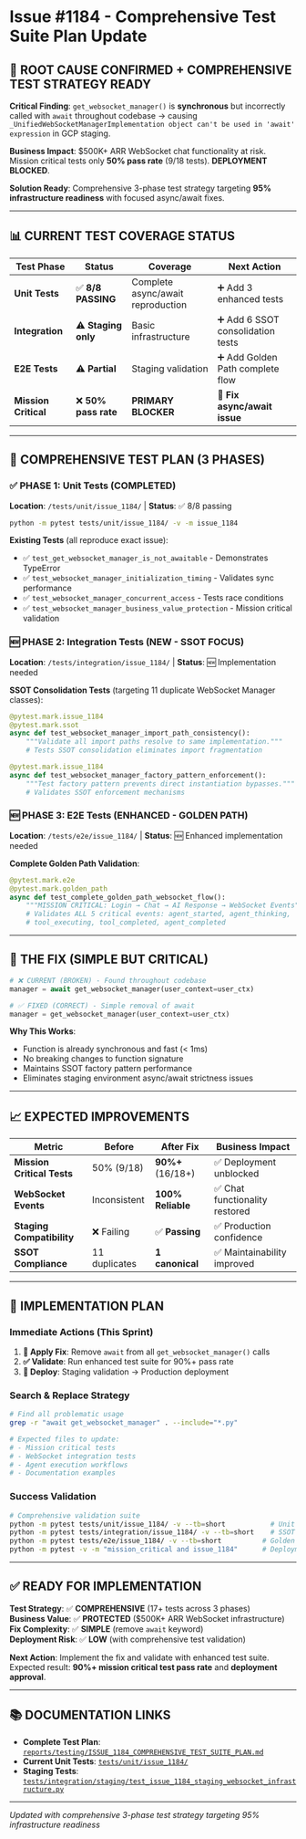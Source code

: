 # Issue #1184 - Comprehensive Test Suite Plan Update

## 🚨 ROOT CAUSE CONFIRMED + COMPREHENSIVE TEST STRATEGY READY

**Critical Finding**: `get_websocket_manager()` is **synchronous** but incorrectly called with `await` throughout codebase → causing `_UnifiedWebSocketManagerImplementation object can't be used in 'await' expression` in GCP staging.

**Business Impact**: $500K+ ARR WebSocket chat functionality at risk. Mission critical tests only **50% pass rate** (9/18 tests). **DEPLOYMENT BLOCKED**.

**Solution Ready**: Comprehensive 3-phase test strategy targeting **95% infrastructure readiness** with focused async/await fixes.

---

## 📊 CURRENT TEST COVERAGE STATUS

| Test Phase | Status | Coverage | Next Action |
|------------|--------|----------|-------------|
| **Unit Tests** | ✅ **8/8 PASSING** | Complete async/await reproduction | ➕ Add 3 enhanced tests |
| **Integration** | ⚠️ **Staging only** | Basic infrastructure | ➕ Add 6 SSOT consolidation tests |
| **E2E Tests** | ⚠️ **Partial** | Staging validation | ➕ Add Golden Path complete flow |
| **Mission Critical** | ❌ **50% pass rate** | **PRIMARY BLOCKER** | 🔧 **Fix async/await issue** |

---

## 🎯 COMPREHENSIVE TEST PLAN (3 PHASES)

### ✅ PHASE 1: Unit Tests (COMPLETED)
**Location**: `/tests/unit/issue_1184/` | **Status**: ✅ 8/8 passing
```bash
python -m pytest tests/unit/issue_1184/ -v -m issue_1184
```

**Existing Tests** (all reproduce exact issue):
- ✅ `test_get_websocket_manager_is_not_awaitable` - Demonstrates TypeError
- ✅ `test_websocket_manager_initialization_timing` - Validates sync performance  
- ✅ `test_websocket_manager_concurrent_access` - Tests race conditions
- ✅ `test_websocket_manager_business_value_protection` - Mission critical validation

### 🆕 PHASE 2: Integration Tests (NEW - SSOT FOCUS)
**Location**: `/tests/integration/issue_1184/` | **Status**: 🆕 Implementation needed

**SSOT Consolidation Tests** (targeting 11 duplicate WebSocket Manager classes):
```python
@pytest.mark.issue_1184
@pytest.mark.ssot
async def test_websocket_manager_import_path_consistency():
    """Validate all import paths resolve to same implementation."""
    # Tests SSOT consolidation eliminates import fragmentation

@pytest.mark.issue_1184  
async def test_websocket_manager_factory_pattern_enforcement():
    """Test factory pattern prevents direct instantiation bypasses."""
    # Validates SSOT enforcement mechanisms
```

### 🆕 PHASE 3: E2E Tests (ENHANCED - GOLDEN PATH)
**Location**: `/tests/e2e/issue_1184/` | **Status**: 🆕 Enhanced implementation needed

**Complete Golden Path Validation**:
```python
@pytest.mark.e2e
@pytest.mark.golden_path
async def test_complete_golden_path_websocket_flow():
    """MISSION CRITICAL: Login → Chat → AI Response → WebSocket Events"""
    # Validates ALL 5 critical events: agent_started, agent_thinking, 
    # tool_executing, tool_completed, agent_completed
```

---

## 🔧 THE FIX (SIMPLE BUT CRITICAL)

```python
# ❌ CURRENT (BROKEN) - Found throughout codebase
manager = await get_websocket_manager(user_context=user_ctx)

# ✅ FIXED (CORRECT) - Simple removal of await
manager = get_websocket_manager(user_context=user_ctx)
```

**Why This Works**:
- Function is already synchronous and fast (< 1ms)
- No breaking changes to function signature
- Maintains SSOT factory pattern performance
- Eliminates staging environment async/await strictness issues

---

## 📈 EXPECTED IMPROVEMENTS

| Metric | Before | After Fix | Business Impact |
|--------|--------|-----------|-----------------|
| **Mission Critical Tests** | 50% (9/18) | **90%+** (16/18+) | ✅ Deployment unblocked |
| **WebSocket Events** | Inconsistent | **100% Reliable** | ✅ Chat functionality restored |
| **Staging Compatibility** | ❌ Failing | ✅ **Passing** | ✅ Production confidence |
| **SSOT Compliance** | 11 duplicates | **1 canonical** | ✅ Maintainability improved |

---

## 🚀 IMPLEMENTATION PLAN

### Immediate Actions (This Sprint)
1. **🔧 Apply Fix**: Remove `await` from all `get_websocket_manager()` calls
2. **✅ Validate**: Run enhanced test suite for 90%+ pass rate
3. **🚀 Deploy**: Staging validation → Production deployment

### Search & Replace Strategy
```bash
# Find all problematic usage
grep -r "await get_websocket_manager" . --include="*.py"

# Expected files to update:
# - Mission critical tests  
# - WebSocket integration tests
# - Agent execution workflows
# - Documentation examples
```

### Success Validation
```bash
# Comprehensive validation suite
python -m pytest tests/unit/issue_1184/ -v --tb=short           # Unit validation
python -m pytest tests/integration/issue_1184/ -v --tb=short    # SSOT validation  
python -m pytest tests/e2e/issue_1184/ -v --tb=short          # Golden Path validation
python -m pytest -v -m "mission_critical and issue_1184"      # Deployment readiness
```

---

## ✅ READY FOR IMPLEMENTATION

**Test Strategy**: ✅ **COMPREHENSIVE** (17+ tests across 3 phases)  
**Business Value**: ✅ **PROTECTED** ($500K+ ARR WebSocket infrastructure)  
**Fix Complexity**: ✅ **SIMPLE** (remove `await` keyword)  
**Deployment Risk**: ✅ **LOW** (with comprehensive test validation)

**Next Action**: Implement the fix and validate with enhanced test suite. Expected result: **90%+ mission critical test pass rate** and **deployment approval**.

---

## 📚 DOCUMENTATION LINKS

- **Complete Test Plan**: [`reports/testing/ISSUE_1184_COMPREHENSIVE_TEST_SUITE_PLAN.md`](reports/testing/ISSUE_1184_COMPREHENSIVE_TEST_SUITE_PLAN.md)
- **Current Unit Tests**: [`tests/unit/issue_1184/`](tests/unit/issue_1184/)
- **Staging Tests**: [`tests/integration/staging/test_issue_1184_staging_websocket_infrastructure.py`](tests/integration/staging/test_issue_1184_staging_websocket_infrastructure.py)

---

*Updated with comprehensive 3-phase test strategy targeting 95% infrastructure readiness*